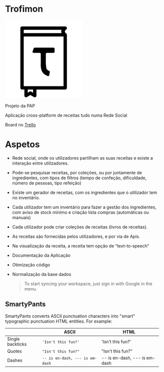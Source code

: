 # Trofimon

![Alt text](site/logo.png?raw=true "Title")

Projeto da PAP

Aplicação cross-platform de receitas tudo numa Rede Social

Board no [Trello](https://trello.com/b/lz1jJrKq/trofimon)

# Aspetos

 - Rede social, onde os utilizadores partilham as suas receitas e existe
   a interação entre utilizadores.
 - Pode-se pesquisar receitas, por  coleções, ou por juntamente de
   ingredientes, com tipos de filtros    (tempo de confeção,
   dificuldade, número de pessoas, tipo refeição)
   
 - Existe um gerador de receitas, com    os ingredientes que o
   utilizador tem no inventário.
   
 - Cada utilizador tem um inventário    para fazer a gestão dos
   ingredientes, com aviso de stock mínimo e    criação lista compras
   (automáticas ou manuais)
   
 - Cada utilizador pode criar coleções    de receitas (livros de
   receitas).
   
 - As receitas são fornecidas pelos    utilizadores, e por via de Apis.
 - Na visualização da receita, a receita tem opção de “text-to-speech”
 - Documentação da Aplicação
 - Otimização código
 - Normalização da base dados


	> To start syncing your workspace, just sign in with Google in the menu.


## SmartyPants

SmartyPants converts ASCII punctuation characters into "smart" typographic punctuation HTML entities. For example:

|                |ASCII                          |HTML                         |
|----------------|-------------------------------|-----------------------------|
|Single backticks|`'Isn't this fun?'`            |'Isn't this fun?'            |
|Quotes          |`"Isn't this fun?"`            |"Isn't this fun?"            |
|Dashes          |`-- is en-dash, --- is em-dash`|-- is en-dash, --- is em-dash|
